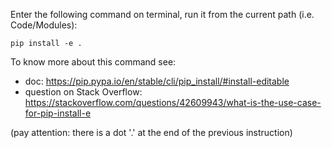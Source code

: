Enter the following command on terminal, run it from the current path (i.e. Code/Modules):
```
pip install -e .
```

To know more about this command see:
- doc: https://pip.pypa.io/en/stable/cli/pip_install/#install-editable
- question on Stack Overflow: https://stackoverflow.com/questions/42609943/what-is-the-use-case-for-pip-install-e

(pay attention: there is a dot '.' at the end of the previous instruction)
